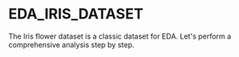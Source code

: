 # EDA_IRIS_DATASET
The Iris flower dataset is a classic dataset for EDA. Let's perform a comprehensive analysis step by step.
